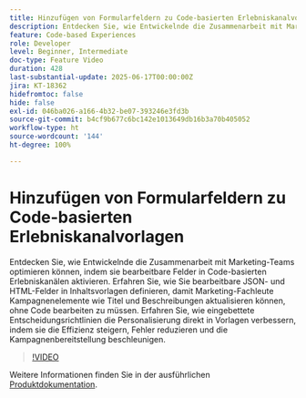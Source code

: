 ```yaml
---
title: Hinzufügen von Formularfeldern zu Code-basierten Erlebniskanalvorlagen
description: Entdecken Sie, wie Entwickelnde die Zusammenarbeit mit Marketing-Teams optimieren können, indem sie bearbeitbare Felder in Code-basierten Erlebniskanälen aktivieren. Erfahren Sie, wie Sie bearbeitbare JSON- und HTML-Felder in Inhaltsvorlagen definieren, damit Marketing-Fachleute Kampagnenelemente wie Titel und Beschreibungen aktualisieren können, ohne Code bearbeiten zu müssen. Erfahren Sie, wie eingebettete Entscheidungsrichtlinien die Personalisierung direkt in Vorlagen verbessern, indem sie die Effizienz steigern, Fehler reduzieren und die Kampagnenbereitstellung beschleunigen.
feature: Code-based Experiences
role: Developer
level: Beginner, Intermediate
doc-type: Feature Video
duration: 428
last-substantial-update: 2025-06-17T00:00:00Z
jira: KT-18362
hidefromtoc: false
hide: false
exl-id: 046ba026-a166-4b32-be07-393246e3fd3b
source-git-commit: b4cf9b677c6bc142e1013649db16b3a70b405052
workflow-type: ht
source-wordcount: '144'
ht-degree: 100%

---
```


# Hinzufügen von Formularfeldern zu Code-basierten Erlebniskanalvorlagen

Entdecken Sie, wie Entwickelnde die Zusammenarbeit mit Marketing-Teams optimieren können, indem sie bearbeitbare Felder in Code-basierten Erlebniskanälen aktivieren. Erfahren Sie, wie Sie bearbeitbare JSON- und HTML-Felder in Inhaltsvorlagen definieren, damit Marketing-Fachleute Kampagnenelemente wie Titel und Beschreibungen aktualisieren können, ohne Code bearbeiten zu müssen. Erfahren Sie, wie eingebettete Entscheidungsrichtlinien die Personalisierung direkt in Vorlagen verbessern, indem sie die Effizienz steigern, Fehler reduzieren und die Kampagnenbereitstellung beschleunigen.

>[!VIDEO](https://video.tv.adobe.com/v/3464000/?learn=on&enablevpops&captions=ger)

Weitere Informationen finden Sie in der ausführlichen [Produktdokumentation](https://experienceleague.adobe.com/de/docs/journey-optimizer/using/channels/code-based-experience/create-code-based-experiences/code-based-form-fields).

